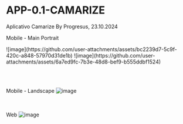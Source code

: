 # APP-0.1-CAMARIZE
Aplicativo Camarize By Progresus, 23.10.2024

Mobile - Main Portrait<br>

<div class="dois" style="display: flex">
![image](https://github.com/user-attachments/assets/bc2239d7-5c9f-420c-a848-57970d31de1b) ![image](https://github.com/user-attachments/assets/6a7ed9fc-7b3e-48d8-bef9-b555ddbf1524)
</div>

<br><br>

Mobile - Landscape
![image](https://github.com/user-attachments/assets/c212ebaf-23bc-46a0-a7f2-1249aa894f8d)

<br><br>
Web
![image](https://github.com/user-attachments/assets/9b50338d-b72e-48cc-91ce-2b0a726530ef)



